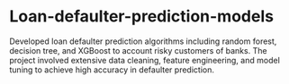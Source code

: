 # Loan-defaulter-prediction-models
Developed loan defaulter prediction algorithms including random forest, decision tree, and XGBoost to account risky customers of banks. The project involved extensive data cleaning, feature engineering, and model tuning to achieve high accuracy in defaulter prediction.
